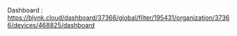 Dashboard : 
https://blynk.cloud/dashboard/37366/global/filter/195431/organization/37366/devices/468825/dashboard
